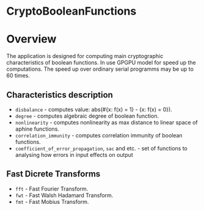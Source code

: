 # CryptoBooleanFunctions

<h1>Overview</h2>
<p>The application is designed for computing main cryptographic characteristics of boolean functions. In use GPGPU model for speed up the
computations. The speed up over ordinary serial programms may be up to 60 times.<p>

<h2>Characteristics description</h2>
<p>
<ul>
  <li><code>disbalance</code> - computes value: abs(#{x: f(x) = 1} - {x: f(x) = 0}).</li>
  <li><code>degree</code> - computes algebraic degree of boolean function.</li>
  <li><code>nonlinearity</code> - computes nonlinearity as max distance to linear space of aphine functions.</li>
  <li><code>correlation_immunity</code> - computes correlation immunity of boolean functions.</li>
  <li><code>coefficient_of_error_propagation</code>, <code>sac</code> and etc. - set of functions to analysing how errors in input effects on output</li>
</ul>
</p>
<h2>Fast Dicrete Transforms</h2>
<p>
<ul>
<li><code>fft</code> - Fast Fourier Transform.
<li><code>fwt</code> - Fast Walsh Hadamard Transform.
<li><code>fmt</code> - Fast Mobius Transform.
</ul>
</p>
